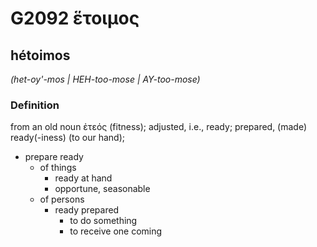 # G2092 ἕτοιμος

## hétoimos

_(het-oy'-mos | HEH-too-mose | AY-too-mose)_

### Definition

from an old noun ἐτεός (fitness); adjusted, i.e., ready; prepared, (made) ready(-iness) (to our hand); 

- prepare ready
  - of things
    - ready at hand
    - opportune, seasonable
  - of persons
    - ready prepared
      - to do something
      - to receive one coming
